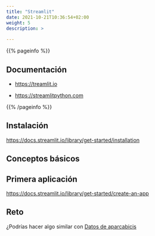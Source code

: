 ```yaml
---
title: "Streamlit"
date: 2021-10-21T10:36:54+02:00
weight: 5
description: >
  
---
```


{{% pageinfo %}}
## Documentación 
* https://treamlit.io


* https://streamlitpython.com

{{% /pageinfo %}}

## Instalación

https://docs.streamlit.io/library/get-started/installation

## Conceptos básicos

## Primera aplicación
https://docs.streamlit.io/library/get-started/create-an-app

## Reto
¿Podrías hacer algo similar con [Datos de aparcabicis](https://www.zaragoza.es/sede/portal/datos-abiertos/servicio/catalogo/296)
